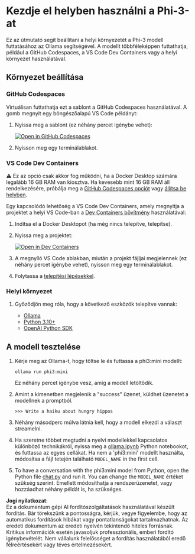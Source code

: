 # Kezdje el helyben használni a Phi-3-at

Ez az útmutató segít beállítani a helyi környezetét a Phi-3 modell futtatásához az Ollama segítségével. A modellt többféleképpen futtathatja, például a GitHub Codespaces, a VS Code Dev Containers vagy a helyi környezet használatával.

## Környezet beállítása

### GitHub Codespaces

Virtuálisan futtathatja ezt a sablont a GitHub Codespaces használatával. A gomb megnyit egy böngészőalapú VS Code példányt:

1. Nyissa meg a sablont (ez néhány percet igénybe vehet):

    [![Open in GitHub Codespaces](https://github.com/codespaces/badge.svg)](https://codespaces.new/microsoft/phi-3cookbook)

2. Nyisson meg egy terminálablakot.

### VS Code Dev Containers

⚠️ Ez az opció csak akkor fog működni, ha a Docker Desktop számára legalább 16 GB RAM van kiosztva. Ha kevesebb mint 16 GB RAM áll rendelkezésére, próbálja meg a [GitHub Codespaces opciót](../../../../../md/01.Introduction/01) vagy [állítsa be helyben](../../../../../md/01.Introduction/01).

Egy kapcsolódó lehetőség a VS Code Dev Containers, amely megnyitja a projektet a helyi VS Code-ban a [Dev Containers bővítmény](https://marketplace.visualstudio.com/items?itemName=ms-vscode-remote.remote-containers) használatával:

1. Indítsa el a Docker Desktopot (ha még nincs telepítve, telepítse).
2. Nyissa meg a projektet:

    [![Open in Dev Containers](https://img.shields.io/static/v1?style=for-the-badge&label=Dev%20Containers&message=Open&color=blue&logo=visualstudiocode)](https://vscode.dev/redirect?url=vscode://ms-vscode-remote.remote-containers/cloneInVolume?url=https://github.com/microsoft/phi-3cookbook)

3. A megnyíló VS Code ablakban, miután a projekt fájljai megjelennek (ez néhány percet igénybe vehet), nyisson meg egy terminálablakot.
4. Folytassa a [telepítési lépésekkel](../../../../../md/01.Introduction/01).

### Helyi környezet

1. Győződjön meg róla, hogy a következő eszközök telepítve vannak:

    * [Ollama](https://ollama.com/)
    * [Python 3.10+](https://www.python.org/downloads/)
    * [OpenAI Python SDK](https://pypi.org/project/openai/)

## A modell tesztelése

1. Kérje meg az Ollama-t, hogy töltse le és futtassa a phi3:mini modellt:

    ```shell
    ollama run phi3:mini
    ```

    Ez néhány percet igénybe vesz, amíg a modell letöltődik.

2. Amint a kimenetben megjelenik a "success" üzenet, küldhet üzenetet a modellnek a promptból.

    ```shell
    >>> Write a haiku about hungry hippos
    ```

3. Néhány másodperc múlva látnia kell, hogy a modell elkezdi a választ streamelni.

4. Ha szeretne többet megtudni a nyelvi modellekkel kapcsolatos különböző technikákról, nyissa meg a [ollama.ipynb](../../../../../code/01.Introduce/ollama.ipynb) Python notebookot, és futtassa az egyes cellákat. Ha nem a 'phi3:mini' modellt használta, módosítsa a fájl tetején található `MODEL_NAME` in the first cell.

5. To have a conversation with the phi3:mini model from Python, open the Python file [chat.py](../../../../../code/01.Introduce/chat.py) and run it. You can change the `MODEL_NAME` értéket szükség szerint. Emellett módosíthatja a rendszerüzenetet, vagy hozzáadhat néhány példát is, ha szükséges.

**Jogi nyilatkozat**:  
Ez a dokumentum gépi AI fordítószolgáltatások használatával készült fordítás. Bár törekszünk a pontosságra, kérjük, vegye figyelembe, hogy az automatikus fordítások hibákat vagy pontatlanságokat tartalmazhatnak. Az eredeti dokumentum az eredeti nyelvén tekintendő hiteles forrásnak. Kritikus információk esetén javasoljuk professzionális, emberi fordító igénybevételét. Nem vállalunk felelősséget a fordítás használatából eredő félreértésekért vagy téves értelmezésekért.